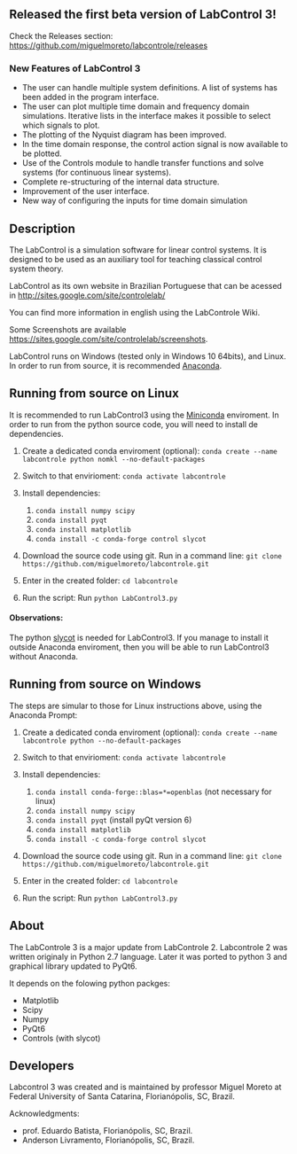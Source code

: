 ## Released the first beta version of LabControl 3!

Check the Releases section: https://github.com/miguelmoreto/labcontrole/releases

### New Features of LabControl 3

* The user can handle multiple system definitions. A list of systems has been added in the program interface.
* The user can plot multiple time domain and frequency domain simulations. Iterative lists in the interface makes it possible to select which signals to plot.
* The plotting of the Nyquist diagram has been improved.
* In the time domain response, the control action signal is now available to be plotted.
* Use of the Controls module to handle transfer functions and solve systems (for continuous linear systems).
* Complete re-structuring of the internal data structure.
* Improvement of the user interface.
* New way of configuring the inputs for time domain simulation

## Description
The LabControl is a simulation software for linear control systems. It is designed to be used as an auxiliary tool for teaching classical control system theory.

LabControl as its own website in Brazilian Portuguese that can be acessed in http://sites.google.com/site/controlelab/

You can find more information in english using the LabControle Wiki.

Some Screenshots are available https://sites.google.com/site/controlelab/screenshots.

LabControl runs on Windows (tested only in Windows 10 64bits), and Linux. In order to run from source, it is recommended [Anaconda](https://www.anaconda.com/).


## Running from source on Linux

It is recommended to run LabControl3 using the [Miniconda](https://www.anaconda.com/docs/getting-started/miniconda/main) enviroment.
In order to run from the python source code, you will need to install de dependencies.
1. Create a dedicated conda enviroment (optional):
`conda create --name labcontrole python nomkl --no-default-packages` 

1. Switch to that envirioment:
`conda activate labcontrole`

1. Install dependencies:
	1. `conda install numpy scipy`
	2. `conda install pyqt`
	3. `conda install matplotlib`
	3. `conda install -c conda-forge control slycot`

1. Download the source code using git. Run in a command line:
`git clone https://github.com/miguelmoreto/labcontrole.git`

2. Enter in the created folder:
`cd labcontrole`

1. Run the script:
Run `python LabControl3.py`

#### Observations: 
The python [slycot](https://github.com/python-control/Slycot) is needed for LabControl3. If you manage to install it outside Anaconda enviroment, then you will be able to run LabControl3 without Anaconda.

## Running from source on Windows

The steps are simular to those for Linux instructions above, using the Anaconda Prompt:
1. Create a dedicated conda enviroment (optional):
`conda create --name labcontrole python --no-default-packages` 

1. Switch to that envirioment:
`conda activate labcontrole`

1. Install dependencies:
	1. `conda install conda-forge::blas=*=openblas` (not necessary for linux)
	1. `conda install numpy scipy`
	2. `conda install pyqt` (install pyQt version 6)
	3. `conda install matplotlib`
	3. `conda install -c conda-forge control slycot`

1. Download the source code using git. Run in a command line:
`git clone https://github.com/miguelmoreto/labcontrole.git`

2. Enter in the created folder:
`cd labcontrole`

1. Run the script:
Run `python LabControl3.py`

## About

The LabControle 3 is a major update from LabControle 2. Labcontrole 2 was written originaly in Python 2.7 language. Later it was ported to python 3 and graphical library updated to PyQt6. 

It depends on the folowing python packges:
* Matplotlib
* Scipy
* Numpy
* PyQt6
* Controls (with slycot)

## Developers

Labcontrol 3 was created and is maintained by professor Miguel Moreto at Federal University of Santa Catarina, Florianópolis, SC, Brazil.

Acknowledgments:
* prof. Eduardo Batista, Florianópolis, SC, Brazil.
* Anderson Livramento, Florianópolis, SC, Brazil.
